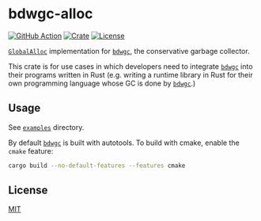 # bdwgc-alloc

[![GitHub Action](https://img.shields.io/github/actions/workflow/status/raviqqe/bdwgc-alloc/test.yaml?branch=main&style=flat-square)](https://github.com/raviqqe/bdwgc-alloc/actions)
[![Crate](https://img.shields.io/crates/v/bdwgc-alloc.svg?style=flat-square)](https://crates.io/crates/bdwgc-alloc)
[![License](https://img.shields.io/github/license/raviqqe/bdwgc-alloc.svg?style=flat-square)](LICENSE)

[`GlobalAlloc`](https://doc.rust-lang.org/std/alloc/trait.GlobalAlloc.html) implementation for [`bdwgc`][bdwgc], the conservative garbage collector.

This crate is for use cases in which developers need to integrate [`bdwgc`][bdwgc] into their programs written in Rust (e.g. writing a runtime library in Rust for their own programming language whose GC is done by [`bdwgc`][bdwgc].)

## Usage

See [`examples`](examples) directory.

By default [`bdwgc`][bdwgc] is built with autotools. To build with cmake, enable the `cmake` feature:

```sh
cargo build --no-default-features --features cmake
```

## License

[MIT](LICENSE)

[bdwgc]: https://github.com/ivmai/bdwgc
